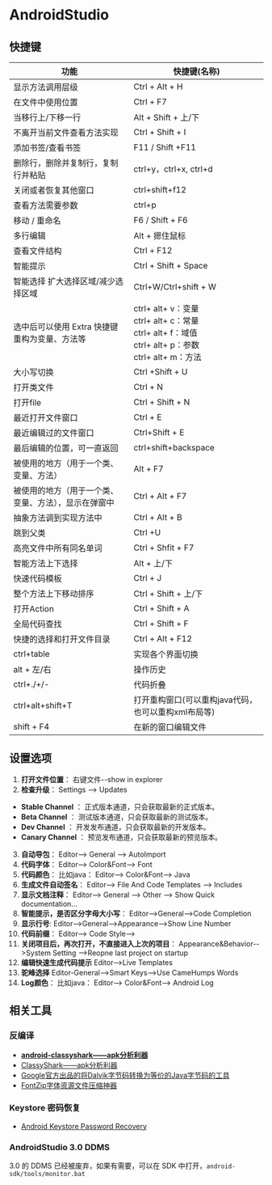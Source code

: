 # AndroidStudio

## 快捷键

功能|快捷键(名称)
---|---
显示方法调用层级|Ctrl + Alt + H
在文件中使用位置|Ctrl + F7
当移行上/下移一行|Alt + Shift + 上/下
不离开当前文件查看方法实现|Ctrl + Shift + I
添加书签/查看书签| F11 / Shift +F11
删除行，删除并复制行，复制行并粘贴|ctrl+y，ctrl+x, ctrl+d
关闭或者恢复其他窗口|ctrl+shift+f12
查看方法需要参数|ctrl+p
移动 / 重命名 | F6 / Shift + F6
多行编辑 | Alt + 摁住鼠标
查看文件结构| Ctrl + F12
智能提示 | Ctrl + Shift + Space
智能选择 扩大选择区域/减少选择区域 | Ctrl+W/Ctrl+shift + W
选中后可以使用 Extra 快捷键重构为变量、方法等|ctrl+ alt+ v：变量<br/>ctrl+ alt+ c：常量<br/>ctrl+ alt+ f：域值<br/>ctrl+ alt+ p：参数<br/>ctrl+ alt+ m：方法
大小写切换|Ctrl +Shift + U
打开类文件|Ctrl + N
打开file | Ctrl + Shift + N
最近打开文件窗口 | Ctrl + E
最近编辑过的文件窗口 | Ctrl+Shift + E
最后编辑的位置，可一直返回|ctrl+shift+backspace
被使用的地方（用于一个类、变量、方法）|Alt + F7
被使用的地方（用于一个类、变量、方法），显示在弹窗中|Ctrl + Alt + F7
抽象方法调到实现方法中| Ctrl + Alt + B
跳到父类 | Ctrl +U
高亮文件中所有同名单词 | Ctrl + Shfit + F7
智能方法上下选择 | Alt + 上/下
快速代码模板 | Ctrl + J
整个方法上下移动排序 | Ctrl + Shift + 上/下
打开Action | Ctrl + Shift + A
全局代码查找 | Ctrl + Shift + F
快捷的选择和打开文件目录|Ctrl + Alt + F12
ctrl+table | 实现各个界面切换
alt + 左/右|  操作历史
ctrl+./+/- | 代码折叠
ctrl+alt+shift+T|打开重构窗口(可以重构java代码，也可以重构xml布局等)
shift + F4|在新的窗口编辑文件


## 设置选项

1. **打开文件位置**：
右键文件--show in explorer
2. **检查升级**：
Settings  --> Updates
 *   **Stable Channel** ： 正式版本通道，只会获取最新的正式版本。
 *   **Beta Channel** ： 测试版本通道，只会获取最新的测试版本。
 *   **Dev Channel** ： 开发发布通道，只会获取最新的开发版本。
 *   **Canary Channel** ： 预览发布通道，只会获取最新的预览版本。
3. **自动导包**：
Editor--> General --> AutoImport
4. **代码字体**：
Editor--> Color&Font-->  Font
5. **代码颜色**：
比如java：
Editor--> Color&Font-->  Java
6. **生成文件自动签名**：
Editor--> File And Code Templates --> Includes
7. **显示文档注释**：
Editor--> General --> Other --> Show Quick documentation...
8. **智能提示，是否区分字母大小写**：
Editor-->General-->Code Completion
9. **显示行号**:
Editor-->General-->Appearance-->Show Line Number
10. **代码前缀**：
Editor—> Code Style—>
11. **关闭项目后，再次打开，不直接进入上次的项目**：
Appearance&Behavior-->System Setting -->Reopne last project on startup
12. **编辑快速生成代码提示**
Editor-->Live Templates
13. **驼峰选择**
Editor-General-->Smart Keys-->Use CameHumps Words
14. **Log颜色**：
比如java：
Editor--> Color&Font-->  Android Log


## 相关工具

### 反编译

- **[android-classyshark——apk分析利器](https://github.com/google/android-classyshark)**
- [ClassyShark——apk分析利器](http://w4lle.github.io/2016/02/15/ClassyShark%E2%80%94%E2%80%94%E5%88%86%E6%9E%90apk%E5%88%A9%E5%99%A8/)
- [Google官方出品的将Dalvik字节码转换为等价的Java字节码的工具](https://github.com/google/enjarify)
- [FontZip字体资源文件压缩神器](https://github.com/forJrking/FontZip)


### Keystore 密码恢复

- [Android Keystore Password Recovery](http://maxcamillo.github.io/android-keystore-password-recover/)

### AndroidStudio 3.0 DDMS

3.0 的 DDMS 已经被废弃，如果有需要，可以在 SDK 中打开，`android-sdk/tools/monitor.bat`








